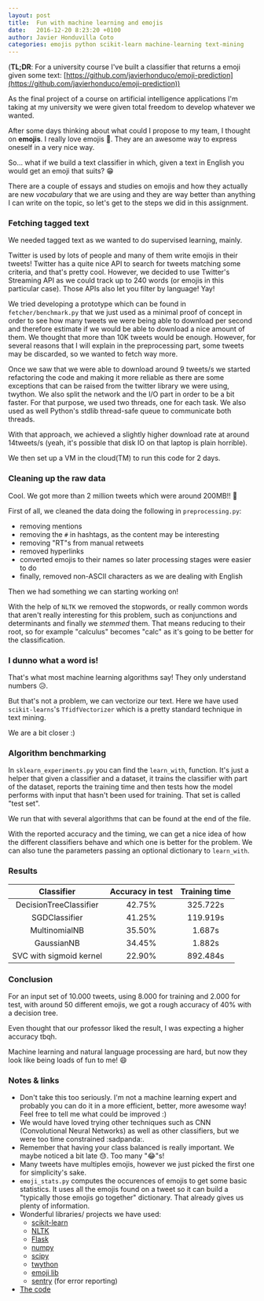 ```yaml
---
layout: post
title:  Fun with machine learning and emojis
date:   2016-12-20 8:23:20 +0100
author: Javier Honduvilla Coto
categories: emojis python scikit-learn machine-learning text-mining
---
```


(**TL;DR**: For a university course I've built a classifier that returns a emoji given some text: [https://github.com/javierhonduco/emoji-prediction](https://github.com/javierhonduco/emoji-prediction))


As the final project of a course on artificial intelligence applications I'm taking at my university we were given total
freedom to develop whatever we wanted.

After some days thinking about what could I propose to my team, I thought on **emojis**. I really love emojis 💞. They are an awesome way to express oneself in a very nice way.

So... what if we build a text classifier in which, given a text in English you would get an emoji that suits? 😁

There are a couple of essays and studies on emojis and how they actually are new _vocabulary_ that we are using and they are way better than anything I can write on the topic, so let's get to the steps we did in this assignment.

### Fetching tagged text

We needed tagged text as we wanted to do supervised learning, mainly.

Twitter is used by lots of people and many of them write emojis in their tweets! Twitter has a quite nice API to search for tweets
matching some criteria, and that's pretty cool. However, we decided to use Twitter's Streaming API as we could track up to 240 words (or
emojis in this particular case). Those APIs also let you filter by language! Yay!

We tried developing a prototype which can be found in `fetcher/benchmark.py` that we just used as a minimal proof of concept in order to see how many tweets we were being able to download per second and therefore estimate if we would be able to download a nice amount
of them. We thought that more than 10K tweets would be enough. However, for several reasons that I will explain in the preprocessing part, some tweets may be discarded, so we wanted to fetch way more.

Once we saw that we were able to download around 9 tweets/s we started refactoring the code and making it more reliable as there are
some exceptions that can be raised from the twitter library we were using, twython.
We also split the network and the I/O part in order to be a bit faster. For that purpose, we used two threads, one for each task. We also used as well Python's stdlib thread-safe queue to communicate both threads.

With that approach, we achieved a slightly higher download rate at around 14tweets/s (yeah, it's possible that disk IO on that laptop
is plain horrible).

We then set up a VM in the cloud(TM) to run this code for 2 days.


### Cleaning up the raw data

Cool. We got more than 2 million tweets which were around 200MB!! 🎉

First of all, we cleaned the data doing the following in `preprocessing.py`:
* removing mentions
* removing the `#` in hashtags, as the content may be interesting
* removing "RT"s from manual retweets
* removed hyperlinks
* converted emojis to their names so later processing stages were easier to do
* finally, removed non-ASCII characters as we are dealing with English

Then we had something we can starting working on!

With the help of `NLTK` we removed the stopwords, or really common words that aren't really interesting for this problem,
such as conjunctions and determinants and finally we _stemmed_ them. That means reducing to their root, so for example "calculus" becomes
"calc" as it's going to be better for the classification.

### I dunno what a word is!

That's what most machine learning algorithms say! They only understand numbers 😥.

But that's not a problem, we can vectorize our text. Here we have used `scikit-learns`'s `TfidfVectorizer` which is a pretty standard
technique in text mining.

We are a bit closer :)

### Algorithm benchmarking

In `sklearn_experiments.py` you can find the `learn_with`, function. It's just a helper that given a classifier and a dataset,
it trains the classifier with part of the dataset, reports the training time and then tests how the model performs with
input that hasn't been used for training. That set is called "test set".

We run that with several algorithms that can be found at the end of the file.

With the reported accuracy and the timing, we can get a nice idea of how the different classifiers behave and which one is better for
the problem. We can also tune the parameters passing an optional dictionary to `learn_with`.

### Results

|       Classifier        | Accuracy in test  | Training time           |
|:-----------------------:|:-----------------:|:-----------------------:|
| DecisionTreeClassifier  |       42.75%      |         325.722s        |
| SGDClassifier           |       41.25%      |         119.919s        |
| MultinomialNB           |       35.50%      |          1.687s         |
| GaussianNB              |       34.45%      |          1.882s         |
| SVC with sigmoid kernel |       22.90%      |         892.484s        |


### Conclusion

For an input set of 10.000 tweets, using 8.000 for training and 2.000 for test, with around 50 different emojis, we got a rough accuracy
of 40% with a decision tree.

Even thought that our professor liked the result, I was expecting a higher accuracy tbqh.

Machine learning and natural language processing are hard, but now they look like being loads of fun to me! 😄

### Notes & links

* Don't take this too seriously. I'm not a machine learning expert and probably you can do it in a more efficient, better, more awesome way! Feel free to tell me what could be improved :)
* We would have loved trying other techniques such as CNN (Convolutional Neural Networks) as well as other classifiers, but we were too time constrained :sadpanda:.
* Remember that having your class balanced is really important. We maybe noticed a bit late 😓. Too many "😂"s!
* Many tweets have multiples emojis, however we just picked the first one for simplicity's sake.
* `emoji_stats.py` computes the occurences of emojis to get some basic statistics. It uses all the emojis found on a tweet so it can build a "typically those emojis go together" dictionary. That already gives us plenty of information.
* Wonderful libraries/ projects we have used:
  - [scikit-learn](http://scikit-learn.org)
  - [NLTK](http://www.nltk.org/)
  - [Flask](http://flask.pocoo.org/)
  - [numpy](http://www.numpy.org/)
  - [scipy](http://www.scipy.org/)
  - [twython](https://github.com/ryanmcgrath/twython)
  - [emoji lib](https://pypi.python.org/pypi/emoji)
  - [sentry](https://sentry.io) (for error reporting)
* [The code](https://github.com/javierhonduco/emoji-prediction)
